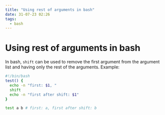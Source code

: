 ```yaml
---
title: "Using rest of arguments in bash"
date: 31-07-23 02:26
tags:
  - bash
---
```


# Using rest of arguments in bash

In bash, `shift` can be used to remove the first argument from the argument
list and having only the rest of the arguments. Example:
```bash
#!/bin/bash
test() {
  echo -n "first: $1, "
  shift
  echo -n "first after shift: $1"
}

test a b # first: a, first after shift: b
```
